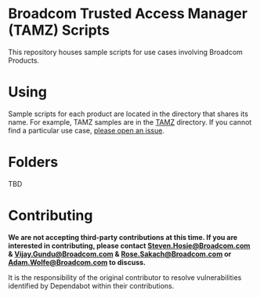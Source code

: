 # Broadcom Trusted Access Manager (TAMZ) Scripts
This repository houses sample scripts for use cases involving Broadcom Products.

# Using
Sample scripts for each product are located in the directory that shares its name. For example, TAMZ samples are in the [TAMZ](TAMZ) directory. If you cannot find a particular use case, [please open an issue](https://github.com/BroadcomMFD/broadcom-product-scripts/issues/new).

# Folders
TBD

# Contributing
**We are not accepting third-party contributions at this time. If you are interested in contributing, please contact Steven.Hosie@Broadcom.com & Vijay.Gundu@Broadcom.com & Rose.Sakach@Broadcom.com or Adam.Wolfe@Broadcom.com to discuss.**

It is the responsibility of the original contributor to resolve vulnerabilities identified by Dependabot within their contributions.

